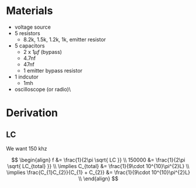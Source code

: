 # Materials

- voltage source
- 5 resistors
	- 8.2k, 1.5k, 1.2k, 1k, emitter resistor
- 5 capacitors
	- 2 x 1$\mu f$ (bypass)
	- 4.7nf
	- 47nf
	- 1 emitter bypass resistor
-  1 indcutor
	- 1mh
 - oscilloscope (or radio)\

# Derivation

## LC

We want 150 khz

$$
\begin{align}
f &= \frac{1}{2\pi \sqrt{ LC }} \\
150000 &= \frac{1}{2\pi \sqrt{ LC_{total} }} \\
\implies C_{total} &= \frac{1}{9\cdot 10^{10}\pi^{2}L} \\
\implies \frac{C_{1}C_{2}}{C_{1} + C_{2}} &= \frac{1}{9\cdot 10^{10}\pi^{2}L} \\
\end{align}
$$